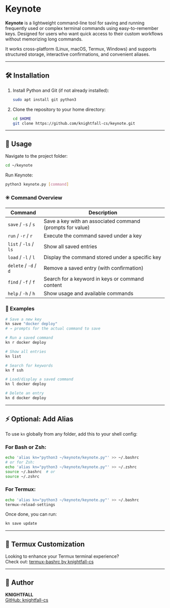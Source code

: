# Keynote

**Keynote** is a lightweight command-line tool for saving and running frequently used or complex terminal commands using easy-to-remember keys. Designed for users who want quick access to their custom workflows without memorizing long commands.

It works cross-platform (Linux, macOS, Termux, Windows) and supports structured storage, interactive confirmations, and convenient aliases.

---

## 🛠 Installation

1. Install Python and Git (if not already installed):
   ```bash
   sudo apt install git python3
   ```

2. Clone the repository to your home directory:
   ```bash
   cd $HOME
   git clone https://github.com/knightfall-cs/keynote.git
   ```

---

## 🚀 Usage

Navigate to the project folder:
```bash
cd ~/keynote
```

Run Keynote:
```bash
python3 keynote.py [command]
```

### ✳️ Command Overview

| Command              | Description                                        |
|----------------------|----------------------------------------------------|
| `save` / `-s` / `s`   | Save a key with an associated command (prompts for value) |
| `run` / `-r` / `r`    | Execute the command saved under a key             |
| `list` / `-ls` / `ls` | Show all saved entries                            |
| `load` / `-l` / `l`   | Display the command stored under a specific key   |
| `delete` / `-d` / `d` | Remove a saved entry (with confirmation)          |
| `find` / `-f` / `f`   | Search for a keyword in keys or command content   |
| `help` / `-h` / `h`   | Show usage and available commands                 |

### 🧪 Examples

```bash
# Save a new key
kn save "docker deploy"
# → prompts for the actual command to save

# Run a saved command
kn r docker deploy

# Show all entries
kn list

# Search for keywords
kn f ssh

# Load/display a saved command
kn l docker deploy

# Delete an entry
kn d docker deploy
```

---

## ⚡️ Optional: Add Alias

To use `kn` globally from any folder, add this to your shell config:

### For Bash or Zsh:
```bash
echo 'alias kn="python3 ~/keynote/keynote.py"' >> ~/.bashrc
# or for Zsh:
echo 'alias kn="python3 ~/keynote/keynote.py"' >> ~/.zshrc
source ~/.bashrc  # or
source ~/.zshrc
```

### For Termux:
```bash
echo 'alias kn="python3 ~/keynote/keynote.py"' >> ~/.bashrc
termux-reload-settings
```

Once done, you can run:
```bash
kn save update
```

---

## 📁 Termux Customization

Looking to enhance your Termux terminal experience?  
Check out: [termux-bashrc by knightfall-cs](https://github.com/knightfall-cs/termux-bashrc)

---

## 👤 Author

**KNIGHTFALL**  
[GitHub: knightfall-cs](https://github.com/knightfall-cs)
